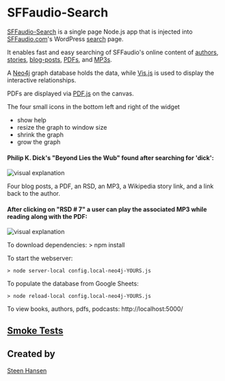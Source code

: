 # SFFaudio-Search

[SFFaudio-Search](https://sffaudio-search.herokuapp.com/) is a single page Node.js app that is injected into [SFFaudio.com](https://www.sffaudio.com/)'s WordPress [search](https://www.sffaudio.com/search/) page.

It enables fast and easy searching of SFFaudio's online content of 
[authors](https://www.sffaudio.com/search/?author=larry-niven),
[stories](https://www.sffaudio.com/search/?book=beyond-lies-the-wub&author=philip-k-dick),
[blog-posts](https://www.sffaudio.com/search/?book=beyond-lies-the-wub&author=philip-k-dick&view=post_book&choice=4), 
[PDFs](https://www.sffaudio.com/search/?book=beyond-lies-the-wub&author=philip-k-dick&view=pdf&choice=1),
 and [MP3s](https://www.sffaudio.com/search/?book=beyond-lies-the-wub&author=philip-k-dick&view=rsd&choice=1).

A [Neo4j](https://neo4j.com/) graph database holds the data, while [Vis.js](http://visjs.org/) is used to display the interactive relationships.

PDFs are displayed via [PDF.js](https://github.com/mozilla/pdf.js) on the canvas. 

The four small icons in the bottom left and right of the widget 
  - show help
  - resize the graph to window size
  - shrink the graph
  - grow the graph

#### Philip K. Dick's "Beyond Lies the Wub" found after searching for 'dick':
![visual explanation](https://github.com/steenhansen/sffaudio-search/blob/master/beyond-the-wub-book.png)

Four blog posts, a PDF, an RSD, an MP3, a Wikipedia story link, and a link back to the author.

#### After clicking on "RSD # 7" a user can play the associated MP3 while reading along with the PDF:
![visual explanation](https://github.com/steenhansen/sffaudio-search/blob/master/beyond-the-wub-rsd.png)

To download dependencies:
    > npm install
 
To start the webserver:
    
    > node server-local config.local-neo4j-YOURS.js

To populate the database from Google Sheets:

    > node reload-local config.local-neo4j-YOURS.js 

To view books, authors, pdfs, podcasts:
    http://localhost:5000/


## [Smoke Tests](/readme-smoke-tests.md)


## Created by

[Steen Hansen](https://github.com/steenhansen)


